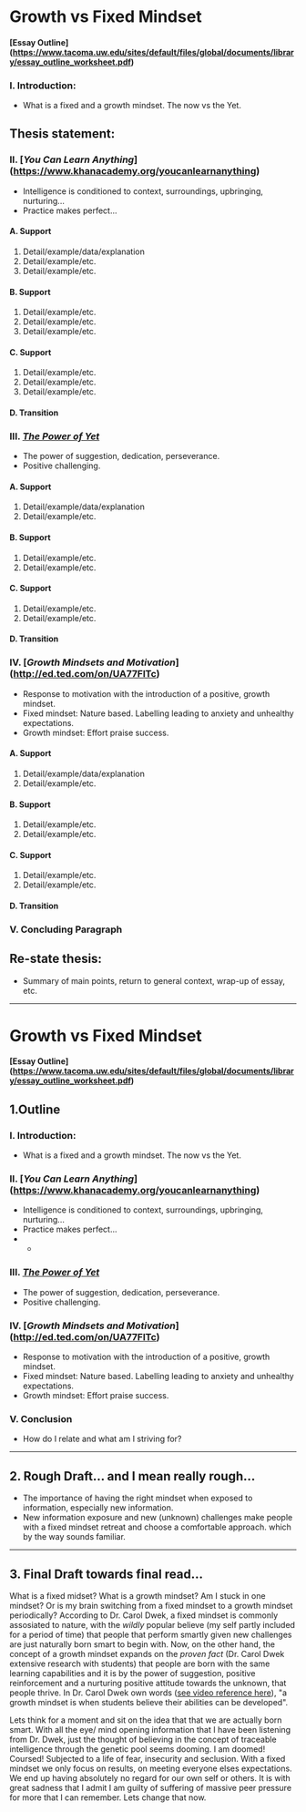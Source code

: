 # Growth vs Fixed Mindset
#### [Essay Outline] (https://www.tacoma.uw.edu/sites/default/files/global/documents/library/essay_outline_worksheet.pdf) 

### I. Introduction:
- What is a fixed and a growth mindset. The now vs the Yet. 

## Thesis statement:

### II. [*You Can Learn Anything*] (https://www.khanacademy.org/youcanlearnanything) 
  - Intelligence is conditioned to context, surroundings, upbringing, nurturing...
  - Practice makes perfect...

#### A. Support
1. Detail/example/data/explanation
2. Detail/example/etc.
3. Detail/example/etc.

#### B. Support
1. Detail/example/etc.
2. Detail/example/etc.
3. Detail/example/etc.

#### C. Support
1. Detail/example/etc.
2. Detail/example/etc.
3. Detail/example/etc.

#### D. Transition

### III. [*The Power of Yet*](https://www.ted.com/talks/carol_dweck_the_power_of_believing_that_you_can_improve)
  - The power of suggestion, dedication, perseverance. 
  - Positive challenging. 

#### A. Support
1. Detail/example/data/explanation
2. Detail/example/etc.

#### B. Support
1. Detail/example/etc.
2. Detail/example/etc.

#### C. Support
1. Detail/example/etc.
2. Detail/example/etc.

#### D. Transition

### IV. [*Growth Mindsets and Motivation*] (http://ed.ted.com/on/UA77FlTc)
  - Response to motivation with the introduction of a positive, growth mindset. 
  - Fixed mindset: Nature based. Labelling leading to anxiety and unhealthy expectations. 
  - Growth mindset: Effort praise success. 

#### A. Support
1. Detail/example/data/explanation
2. Detail/example/etc.

#### B. Support
1. Detail/example/etc.
2. Detail/example/etc.

#### C. Support
1. Detail/example/etc.
2. Detail/example/etc.

#### D. Transition

### V. Concluding Paragraph

## Re-state thesis:
- Summary of main points, return to general context, wrap-up of essay, etc.

___
# Growth vs Fixed Mindset
#### [Essay Outline] (https://www.tacoma.uw.edu/sites/default/files/global/documents/library/essay_outline_worksheet.pdf) 
## 1.Outline
### I. Introduction:
- What is a fixed and a growth mindset. The now vs the Yet. 

### II. [*You Can Learn Anything*] (https://www.khanacademy.org/youcanlearnanything) 
  - Intelligence is conditioned to context, surroundings, upbringing, nurturing...
  - Practice makes perfect...
  - * 

### III. [*The Power of Yet*](https://www.ted.com/talks/carol_dweck_the_power_of_believing_that_you_can_improve)
  - The power of suggestion, dedication, perseverance. 
  - Positive challenging. 

### IV. [*Growth Mindsets and Motivation*] (http://ed.ted.com/on/UA77FlTc)
  - Response to motivation with the introduction of a positive, growth mindset. 
  - Fixed mindset: Nature based. Labelling leading to anxiety and unhealthy expectations. 
  - Growth mindset: Effort praise success. 

### V. Conclusion
  - How do I relate and what am I striving for?

___
## 2. Rough Draft... and I mean really rough... 

- The importance of having the right mindset when exposed to information, especially new information.
- New information exposure and new (unknown) challenges make people with a fixed mindset retreat and choose a comfortable approach. which by the way sounds familiar.

___
## 3. Final Draft towards final read...

What is a fixed midset? What is a growth mindset? Am I stuck in one mindset? Or is my brain switching from a fixed mindset to a growth mindset periodically? According to Dr. Carol Dwek, a fixed mindset is commonly assosiated to nature, with the *wildly* popular believe (my self partly included for a period of time) that people that perform smartly given new challenges are just naturally born smart to begin with. Now, on the other hand, the concept of a growth mindset expands on the *proven fact* (Dr. Carol Dwek extensive research with students) that people are born with the same learning capabilities and it is by the power of suggestion, positive reinforcement and a nurturing positive attitude towards the unknown, that people thrive. In Dr. Carol Dwek own words ([see video reference here](https://youtu.be/wh0OS4MrN3E)), "a growth mindset is when students believe their abilities can be developed".

Lets think for a moment and sit on the idea that that we are actually born smart. With all the eye/ mind opening information that I have been listening from Dr. Dwek, just the thought of believing in the concept of traceable intelligence through the genetic pool seems dooming. I am doomed! Coursed! Subjected to a life of fear, insecurity and seclusion. With a fixed mindset we only focus on results, on meeting everyone elses expectations. We end up having absolutely no regard for our own self or others. It is with great sadness that I admit I am guilty of suffering of massive peer pressure for more that I can remember. Lets change that now.







